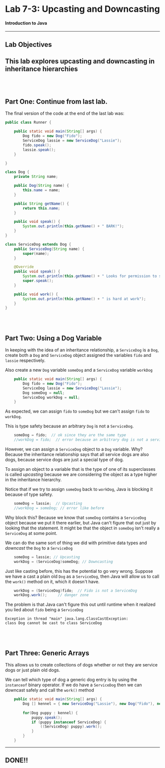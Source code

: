 # Lab 7-3: Upcasting and Downcasting  
#### Introduction to Java
---
## Lab Objectives

This lab explores upcasting and downcasting in inheritance hierarchies
---
<br/>
<br/>

## Part One: Continue from last lab.

The final version of the code at the end of the last lab was:

```java
public class Runner {

	public static void main(String[] args) {
		Dog fido = new Dog("Fido");
		ServiceDog lassie = new ServiceDog("Lassie");
		fido.speak();
		lassie.speak();
	}

}

class Dog {
	private String name;

	public Dog(String name) {
		this.name = name;
	}

	public String getName() {
		return this.name;
	}

	public void speak() {
		System.out.println(this.getName() + " BARK!");
	}
}

class ServiceDog extends Dog {
	public ServiceDog(String name) {
		super(name);
	}

	@Override
	public void speak() {
		System.out.println(this.getName() + " Looks for permission to speak");
		super.speak();
	}

	public void work() {
		System.out.println(this.getName() + " is hard at work");
	}
}
```
<br/>
<br/>

## Part Two: Using a Dog Variable

In keeping with the idea of an inheritance relationship, a `ServiceDog` is a `Dog`, create both a `Dog` and `ServiceDog` object assigned the variables `fido` and `lassie` respectively.

Also create a new `Dog` variable `someDog` and a `ServiceDog` variable `workDog`

```java
	public static void main(String[] args) {
		Dog fido = new Dog("Fido");
		ServiceDog lassie = new ServiceDog("Lassie");
		Dog someDog = null;
		ServiceDog workDog = null;
	}
```
As expected, we can assign `fido` to `someDog` but we can't assign `fido` to `workDog`.

This is type safety because an arbitrary `Dog` is not a `ServiceDog`.


```java
	someDog = fido;  // ok since they are the same type
	//workDog = fido;  // error because an arbitrary dog is not a service dog
```
However, we can assign a `ServiceDog` object to a `Dog` variable.  Why? Because the inheritance relationship says that all service dogs are also dogs, because service dogs are just a special type of dog. 

To assign an object to a variable that is the type of one of its superclasses is called _upcasting_ because we are considering the object as a type higher in the inheritance hierarchy.

Notice that if we try to assign `someDog` back to `workDog`, Java is blocking it because of type safety.

```java 
	someDog = lassie;  // Upcasting 
	//workDog = someDog; // error like before
```

Why block this? Because we know that `someDog` contains a `ServiceDog` object because we put it there earlier, but Java can't figure that out just by looking that the statement. It might be that the object in `someDog` isn't really a `ServiceDog` at some point.

We can do the same sort of thing we did with primitive data types and _downcast_ the `Dog` to a `ServiceDog`

```java
	someDog = lassie; // Upcasting 
	workDog = (ServiceDog)someDog; // Downcasting
```
Just like casting before, this has the potential to go very wrong.  Suppose we have a cast a plain old `Dog` as a `ServiceDog`, then Java will allow us to call the `work()` method on it, which it doesn't have.

```java
	workDog = (ServiceDog)fido;  // Fido is not a ServiceDog
	workDog.work();     // danger zone
```

The problem is that Java can't figure this out until runtime when it realized you lied about `fido` being a `ServiceDog`

```console
Exception in thread "main" java.lang.ClassCastException: 
class Dog cannot be cast to class ServiceDog 

```
<br/>
<br/>

## Part Three: Generic Arrays

This allows us to create collections of dogs whether or not they are service dogs or just plain old dogs.

We can tell which type of dog a generic dog entry is by using the `instanceof` binary operator. If we do have a `ServiceDog` then we can downcast safely and call the `work()` method

```java
	public static void main(String[] args) {
		Dog [] kennel = { new ServiceDog("Lassie"), new Dog("Fido"), new Dog("Rolf") };
		
		for(Dog puppy : kennel) {
			puppy.speak();
			if (puppy instanceof ServiceDog) {
				((ServiceDog) puppy).work();
			}
		}
	}
```

---

## DONE!!